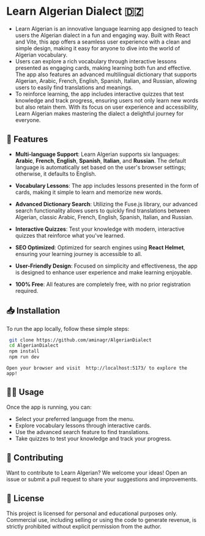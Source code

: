 # Learn Algerian Dialect 🇩🇿
- Learn Algerian is an innovative language learning app designed to teach users the Algerian dialect in a fun and engaging way. Built with React and Vite, this app offers a seamless user experience with a clean and simple design, making it easy for anyone to dive into the world of Algerian vocabulary.
- Users can explore a rich vocabulary through interactive lessons presented as engaging cards, making learning both fun and effective. The app also features an advanced multilingual dictionary that supports Algerian, Arabic, French, English, Spanish, Italian, and Russian, allowing users to easily find translations and meanings.
- To reinforce learning, the app includes interactive quizzes that test knowledge and track progress, ensuring users not only learn new words but also retain them. With its focus on user experience and accessibility, Learn Algerian makes mastering the dialect a delightful journey for everyone.

## 🌟 Features

- **Multi-language Support**: Learn Algerian supports six languages: **Arabic**, **French**, **English**, **Spanish**, **Italian**, and **Russian**. The default language is automatically set based on the user's browser settings; otherwise, it defaults to English.

- **Vocabulary Lessons**: The app includes lessons presented in the form of cards, making it simple to learn and memorize new words.

- **Advanced Dictionary Search**: Utilizing the Fuse.js library, our advanced search functionality allows users to quickly find translations between Algerian, classic Arabic, French, English, Spanish, Italian, and Russian.

- **Interactive Quizzes**: Test your knowledge with modern, interactive quizzes that reinforce what you've learned.

- **SEO Optimized**: Optimized for search engines using **React Helmet**, ensuring your learning journey is accessible to all.

- **User-Friendly Design**: Focused on simplicity and effectiveness, the app is designed to enhance user experience and make learning enjoyable.

- **100% Free**:  All features are completely free, with no prior registration required.

## 📥 Installation
To run the app locally, follow these simple steps:
   ```bash
    git clone https://github.com/aminagr/AlgerianDialect
    cd AlgerianDialect
    npm install
    npm run dev
```
    Open your browser and visit  http://localhost:5173/ to explore the app!

## 🧑‍🎓 Usage

Once the app is running, you can:

- Select your preferred language from the menu.
- Explore vocabulary lessons through interactive cards.
- Use the advanced search feature to find translations.
- Take quizzes to test your knowledge and track your progress.

## 🤝 Contributing

Want to contribute to Learn Algerian? We welcome your ideas! Open an issue or submit a pull request to share your suggestions and improvements.

## 📜 License

This project is licensed for personal and educational purposes only. Commercial use, including selling or using the code to generate revenue, is strictly prohibited without explicit permission from the author.



